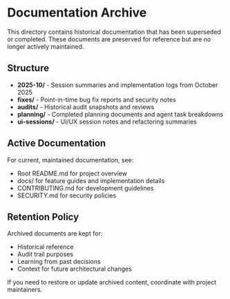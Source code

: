 # Documentation Archive

This directory contains historical documentation that has been superseded or completed. These documents are preserved for reference but are no longer actively maintained.

## Structure

- **2025-10/** - Session summaries and implementation logs from October 2025
- **fixes/** - Point-in-time bug fix reports and security notes
- **audits/** - Historical audit snapshots and reviews
- **planning/** - Completed planning documents and agent task breakdowns
- **ui-sessions/** - UI/UX session notes and refactoring summaries

## Active Documentation

For current, maintained documentation, see:
- Root README.md for project overview
- docs/ for feature guides and implementation details
- CONTRIBUTING.md for development guidelines
- SECURITY.md for security policies

## Retention Policy

Archived documents are kept for:
- Historical reference
- Audit trail purposes
- Learning from past decisions
- Context for future architectural changes

If you need to restore or update archived content, coordinate with project maintainers.
